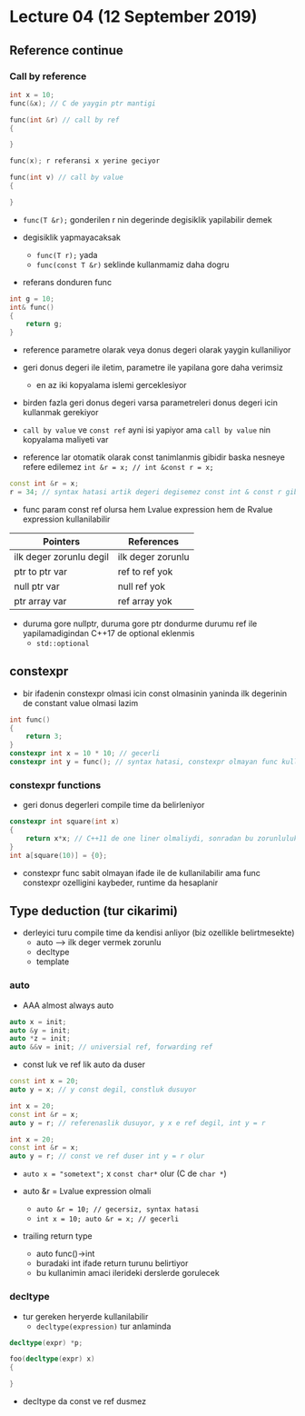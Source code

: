 # Lecture 04 (12 September 2019)

## Reference continue

### Call by reference

```cpp
int x = 10;
func(&x); // C de yaygin ptr mantigi

func(int &r) // call by ref
{

}

func(x); r referansi x yerine geciyor

func(int v) // call by value
{

}
```

- `func(T &r);` gonderilen r nin degerinde degisiklik yapilabilir demek

- degisiklik yapmayacaksak
  - `func(T r);` yada
  - `func(const T &r)` seklinde kullanmamiz daha dogru

- referans donduren func

```cpp
int g = 10;
int& func()
{
    return g;
}
```

- reference parametre olarak veya donus degeri olarak yaygin kullaniliyor

- geri donus degeri ile iletim, parametre ile yapilana gore daha verimsiz
  - en az iki kopyalama islemi gerceklesiyor

- birden fazla geri donus degeri varsa parametreleri donus degeri icin kullanmak gerekiyor

- `call by value` ve `const ref` ayni isi yapiyor ama `call by value` nin kopyalama maliyeti var

- reference lar otomatik olarak const tanimlanmis gibidir baska nesneye refere edilemez
`int &r = x; // int &const r = x;`

```cpp
const int &r = x;
r = 34; // syntax hatasi artik degeri degisemez const int & const r gibidir
```

- func param const ref olursa hem Lvalue expression hem de Rvalue expression kullanilabilir


|Pointers  |References  |
|---------|---------|
|ilk deger zorunlu degil     |ilk deger zorunlu         |
|ptr to ptr var     |ref to ref yok         |
|null ptr var     |null ref yok         |
|ptr array var    |ref array yok         |

- duruma gore nullptr, duruma gore ptr dondurme durumu ref ile yapilamadigindan C++17 de optional eklenmis
  - `std::optional`

## constexpr

- bir ifadenin constexpr olmasi icin const olmasinin yaninda ilk degerinin de constant value olmasi lazim

```cpp
int func()
{
    return 3;
}
constexpr int x = 10 * 10; // gecerli
constexpr int y = func(); // syntax hatasi, constexpr olmayan func kullanilamaz, kullanildigi anda sabit ifade olmasi gerekir
```

### constexpr functions

- geri donus degerleri compile time da belirleniyor

```cpp
constexpr int square(int x)
{
    return x*x; // C++11 de one liner olmaliydi, sonradan bu zorunluluk kalkti
}
int a[square(10)] = {0};
```

- constexpr func sabit olmayan ifade ile de kullanilabilir ama func constexpr ozelligini kaybeder, runtime da hesaplanir

## Type deduction (tur cikarimi)

- derleyici turu compile time da kendisi anliyor (biz ozellikle belirtmesekte)
  - auto --> ilk deger vermek zorunlu
  - decltype
  - template

### auto

- AAA almost always auto

```cpp
auto x = init;
auto &y = init;
auto *z = init;
auto &&v = init; // universial ref, forwarding ref
```

- const luk ve ref lik auto da duser

```cpp
const int x = 20;
auto y = x; // y const degil, constluk dusuyor

int x = 20;
const int &r = x;
auto y = r; // referenaslik dusuyor, y x e ref degil, int y = r

int x = 20;
const int &r = x;
auto y = r; // const ve ref duser int y = r olur
```

- `auto x = "sometext";` x `const char*` olur (C de `char *`)

- auto &r = Lvalue expression olmali
  - `auto &r = 10; // gecersiz, syntax hatasi`
  - `int x = 10; auto &r = x; // gecerli`

- trailing return type
  - auto func()->int
  - buradaki int ifade return turunu belirtiyor
  - bu kullanimin amaci ilerideki derslerde gorulecek

### decltype

- tur gereken heryerde kullanilabilir
  - `decltype(expression)` tur anlaminda

```cpp
decltype(expr) *p;

foo(decltype(expr) x)
{

}
```

- decltype da const ve ref dusmez

